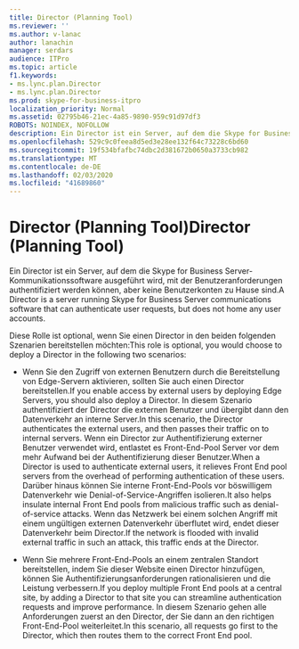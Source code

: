 ```yaml
---
title: Director (Planning Tool)
ms.reviewer: ''
ms.author: v-lanac
author: lanachin
manager: serdars
audience: ITPro
ms.topic: article
f1.keywords:
- ms.lync.plan.Director
- ms.lync.plan.Director
ms.prod: skype-for-business-itpro
localization_priority: Normal
ms.assetid: 02795b46-21ec-4a85-9890-959c91d97df3
ROBOTS: NOINDEX, NOFOLLOW
description: Ein Director ist ein Server, auf dem die Skype for Business Server-Kommunikationssoftware ausgeführt wird, mit der Benutzeranforderungen authentifiziert werden können, aber keine Benutzerkonten zu Hause sind.
ms.openlocfilehash: 529c9c0feea8d5ed3e28ee132f64c73228c6bd60
ms.sourcegitcommit: 19f534bfafbc74dbc2d381672b0650a3733cb982
ms.translationtype: MT
ms.contentlocale: de-DE
ms.lasthandoff: 02/03/2020
ms.locfileid: "41689860"
---
```

# <a name="director-planning-tool"></a><span data-ttu-id="90ce7-103">Director (Planning Tool)</span><span class="sxs-lookup"><span data-stu-id="90ce7-103">Director (Planning Tool)</span></span>
 
<span data-ttu-id="90ce7-104">Ein Director ist ein Server, auf dem die Skype for Business Server-Kommunikationssoftware ausgeführt wird, mit der Benutzeranforderungen authentifiziert werden können, aber keine Benutzerkonten zu Hause sind.</span><span class="sxs-lookup"><span data-stu-id="90ce7-104">A Director is a server running Skype for Business Server communications software that can authenticate user requests, but does not home any user accounts.</span></span> 
  
<span data-ttu-id="90ce7-105">Diese Rolle ist optional, wenn Sie einen Director in den beiden folgenden Szenarien bereitstellen möchten:</span><span class="sxs-lookup"><span data-stu-id="90ce7-105">This role is optional, you would choose to deploy a Director in the following two scenarios:</span></span>
  
- <span data-ttu-id="90ce7-106">Wenn Sie den Zugriff von externen Benutzern durch die Bereitstellung von Edge-Servern aktivieren, sollten Sie auch einen Director bereitstellen.</span><span class="sxs-lookup"><span data-stu-id="90ce7-106">If you enable access by external users by deploying Edge Servers, you should also deploy a Director.</span></span> <span data-ttu-id="90ce7-107">In diesem Szenario authentifiziert der Director die externen Benutzer und übergibt dann den Datenverkehr an interne Server.</span><span class="sxs-lookup"><span data-stu-id="90ce7-107">In this scenario, the Director authenticates the external users, and then passes their traffic on to internal servers.</span></span> <span data-ttu-id="90ce7-108">Wenn ein Director zur Authentifizierung externer Benutzer verwendet wird, entlastet es Front-End-Pool Server vor dem mehr Aufwand bei der Authentifizierung dieser Benutzer.</span><span class="sxs-lookup"><span data-stu-id="90ce7-108">When a Director is used to authenticate external users, it relieves Front End pool servers from the overhead of performing authentication of these users.</span></span> <span data-ttu-id="90ce7-109">Darüber hinaus können Sie interne Front-End-Pools vor böswilligem Datenverkehr wie Denial-of-Service-Angriffen isolieren.</span><span class="sxs-lookup"><span data-stu-id="90ce7-109">It also helps insulate internal Front End pools from malicious traffic such as denial-of-service attacks.</span></span> <span data-ttu-id="90ce7-110">Wenn das Netzwerk bei einem solchen Angriff mit einem ungültigen externen Datenverkehr überflutet wird, endet dieser Datenverkehr beim Director.</span><span class="sxs-lookup"><span data-stu-id="90ce7-110">If the network is flooded with invalid external traffic in such an attack, this traffic ends at the Director.</span></span>
    
- <span data-ttu-id="90ce7-111">Wenn Sie mehrere Front-End-Pools an einem zentralen Standort bereitstellen, indem Sie dieser Website einen Director hinzufügen, können Sie Authentifizierungsanforderungen rationalisieren und die Leistung verbessern.</span><span class="sxs-lookup"><span data-stu-id="90ce7-111">If you deploy multiple Front End pools at a central site, by adding a Director to that site you can streamline authentication requests and improve performance.</span></span> <span data-ttu-id="90ce7-112">In diesem Szenario gehen alle Anforderungen zuerst an den Director, der Sie dann an den richtigen Front-End-Pool weiterleitet.</span><span class="sxs-lookup"><span data-stu-id="90ce7-112">In this scenario, all requests go first to the Director, which then routes them to the correct Front End pool.</span></span>
    


